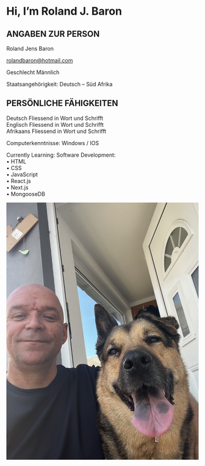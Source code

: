 # Hi, I’m Roland J. Baron

## ANGABEN ZUR PERSON 
Roland Jens Baron

rolandbaron@hotmail.com 

Geschlecht Männlich

Staatsangehörigkeit: Deutsch – Süd Afrika
	
## PERSÖNLICHE FÄHIGKEITEN

Deutsch	Fliessend in Wort und Schrifft<br>
Englisch Fliessend in Wort und Schrifft<br>
Afrikaans Fliessend in Wort und Schrifft<br>

Computerkenntnisse:  Windows / IOS

Currently Learning: Software Development:<br> 
• HTML<br>
• CSS<br>
• JavaScript<br>
• React.js<br>
• Next.js<br>
• MongooseDB<br>


![Me and sheila](IMG_1581.JPEG)
